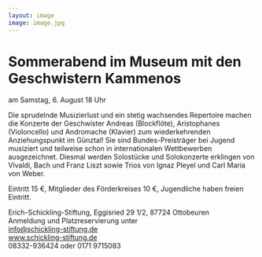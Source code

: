```yaml
---
layout: image
image: image.jpg
---
```


# **Sommerabend im Museum mit den Geschwistern Kammenos**

am Samstag, 6. August 18 Uhr  

  
Die sprudelnde Musizierlust und ein stetig wachsendes Repertoire machen die Konzerte der Geschwister Andreas (Blockflöte), Aristophanes (Violoncello) und Andromache (Klavier) zum wiederkehrenden Anziehungspunkt im Günztal! Sie sind Bundes-Preisträger bei Jugend musiziert und teilweise schon in internationalen Wettbewerben ausgezeichnet.
Diesmal werden Solostücke und Solokonzerte erklingen von Vivaldi, Bach und Franz Liszt sowie Trios von Ignaz Pleyel und Carl Maria von Weber.

  
Eintritt 15 €, Mitglieder des Förderkreises 10 €, Jugendliche haben freien Eintritt.


Erich-Schickling-Stiftung, Eggisried 29 1/2, 87724 Ottobeuren  
Anmeldung und Platzreservierung unter  
info@schickling-stiftung.de    
www.schickling-stiftung.de    
08332-936424 oder 0171 9715083

